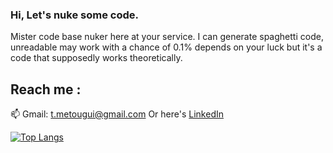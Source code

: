 ### Hi, Let's nuke some code.

Mister code base nuker here at your service. I can generate spaghetti code, unreadable may work with a chance of 0.1% depends on your luck
but it's a code that supposedly works theoretically.

## Reach me :
📫 Gmail: <a href="t.metougui@gmail.com">t.metougui@gmail.com</a>
Or here's <a href="https://www.linkedin.com/in/taha-metougui">LinkedIn</a>

[![Top Langs](https://github-readme-stats.vercel.app/api/top-langs/?username=Silverest12&hide=html,css,vim%20script,shell,lua,python&theme=dracula)](https://github.com/0xSilverest/0xSilverest)

